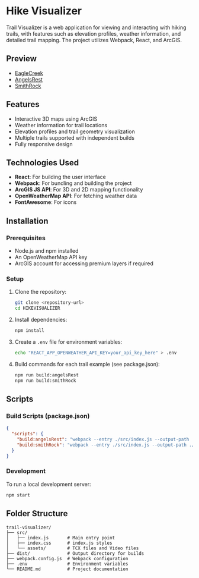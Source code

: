 # Hike Visualizer

Trail Visualizer is a web application for viewing and interacting with hiking trails, with features such as elevation profiles, weather information, and detailed trail mapping. The project utilizes Webpack, React, and ArcGIS.

## Preview
- [EagleCreek](https://eaglecreekelevation.netlify.app/)
- [AngelsRest](https://angelsrestelevation.netlify.app/)
- [SmithRock](https://smithrockelevation.netlify.app/)

## Features
- Interactive 3D maps using ArcGIS
- Weather information for trail locations
- Elevation profiles and trail geometry visualization
- Multiple trails supported with independent builds
- Fully responsive design

## Technologies Used
- **React**: For building the user interface
- **Webpack**: For bundling and building the project
- **ArcGIS JS API**: For 3D and 2D mapping functionality
- **OpenWeatherMap API**: For fetching weather data
- **FontAwesome**: For icons

## Installation

### Prerequisites
- Node.js and npm installed
- An OpenWeatherMap API key
- ArcGIS account for accessing premium layers if required

### Setup
1. Clone the repository:
   ```bash
   git clone <repository-url>
   cd HIKEVISUALIZER
   ```

2. Install dependencies:
   ```bash
   npm install
   ```

3. Create a `.env` file for environment variables:
   ```bash
   echo "REACT_APP_OPENWEATHER_API_KEY=your_api_key_here" > .env
   ```

4. Build commands for each trail example (see package.json):
   ```bash
   npm run build:angelsRest
   npm run build:smithRock
   ```

## Scripts

### Build Scripts (package.json)
```json
{
  "scripts": {
    "build:angelsRest": "webpack --entry ./src/index.js --output-path ./dist/AngelsRest --output-filename AngelsRest.bundle.js",
    "build:smithRock": "webpack --entry ./src/index.js --output-path ./dist/SmithRock --output-filename SmithRock.bundle.js"
  }
}
```

### Development
To run a local development server:
```bash
npm start
```

## Folder Structure
```
trail-visualizer/
├── src/
│   ├── index.js       # Main entry point
│   ├── index.css      # index.js styles
│   └── assets/        # TCX files and Video files
├── dist/              # Output directory for builds
├── webpack.config.js  # Webpack configuration
├── .env               # Environment variables
└── README.md          # Project documentation
```



